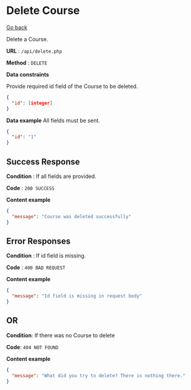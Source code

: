 # Delete Course

[Go back](../../README.md)

Delete a Course.

**URL** : `/api/delete.php`

**Method** : `DELETE`

**Data constraints**

Provide required id field of the Course to be deleted.

```json
{
  "id": [integer]
}
```

**Data example** All fields must be sent.

```json
{
  "id": "1"
}
```

## Success Response

**Condition** : If all fields are provided.

**Code** : `200 SUCCESS`

**Content example**

```json
{
  "message": "Course was deleted successfully"
}
```

## Error Responses

**Condition** : If id field is missing.

**Code** : `400 BAD REQUEST`

**Content example**

```json
{
  "message": "Id field is missing in request body"
}
```

## OR

**Condition**: If there was no Course to delete

**Code**: `404 NOT FOUND`

**Content example**

```json
{
  "message": "What did you try to delete? There is nothing there."
}
```
